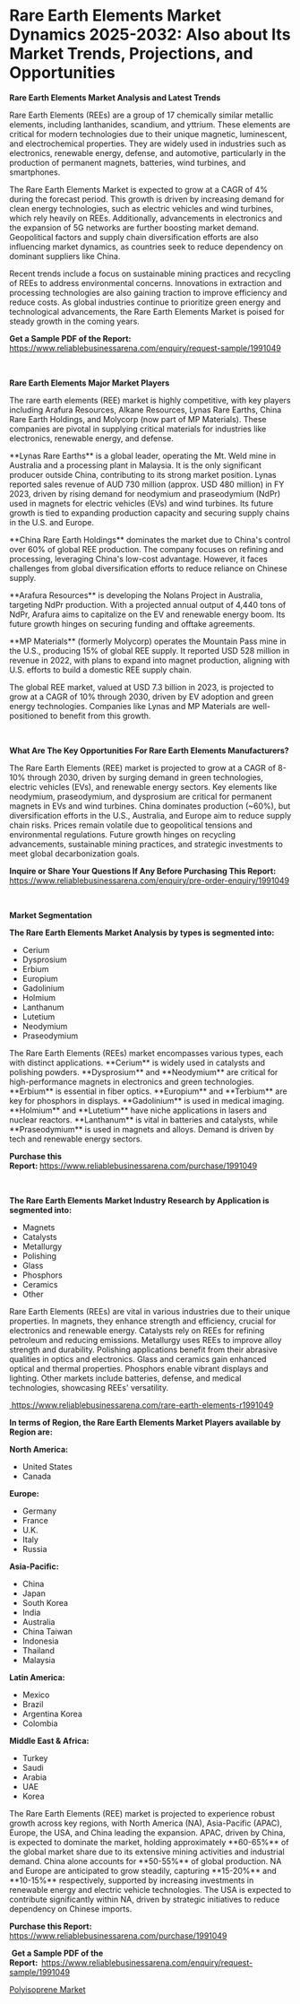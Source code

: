 <p><h1>Rare Earth Elements Market Dynamics 2025-2032: Also about Its Market Trends, Projections, and Opportunities</h1></p><p><strong>Rare Earth Elements Market Analysis and Latest Trends</strong></p>
<p><p>Rare Earth Elements (REEs) are a group of 17 chemically similar metallic elements, including lanthanides, scandium, and yttrium. These elements are critical for modern technologies due to their unique magnetic, luminescent, and electrochemical properties. They are widely used in industries such as electronics, renewable energy, defense, and automotive, particularly in the production of permanent magnets, batteries, wind turbines, and smartphones.</p><p>The Rare Earth Elements Market is expected to grow at a CAGR of 4% during the forecast period. This growth is driven by increasing demand for clean energy technologies, such as electric vehicles and wind turbines, which rely heavily on REEs. Additionally, advancements in electronics and the expansion of 5G networks are further boosting market demand. Geopolitical factors and supply chain diversification efforts are also influencing market dynamics, as countries seek to reduce dependency on dominant suppliers like China.</p><p>Recent trends include a focus on sustainable mining practices and recycling of REEs to address environmental concerns. Innovations in extraction and processing technologies are also gaining traction to improve efficiency and reduce costs. As global industries continue to prioritize green energy and technological advancements, the Rare Earth Elements Market is poised for steady growth in the coming years.</p></p>
<p><strong>Get a Sample PDF of the Report:&nbsp;</strong> <a href="https://www.reliablebusinessarena.com/enquiry/request-sample/1991049?utm_campaign=1420&utm_medium=2&utm_source=Github&utm_content=ia&utm_term=25012025&utm_id=rare-earth-elements">https://www.reliablebusinessarena.com/enquiry/request-sample/1991049</a></p>
<p>&nbsp;</p>
<p><strong>Rare Earth Elements Major Market Players</strong></p>
<p><p>The rare earth elements (REE) market is highly competitive, with key players including Arafura Resources, Alkane Resources, Lynas Rare Earths, China Rare Earth Holdings, and Molycorp (now part of MP Materials). These companies are pivotal in supplying critical materials for industries like electronics, renewable energy, and defense.</p><p>**Lynas Rare Earths** is a global leader, operating the Mt. Weld mine in Australia and a processing plant in Malaysia. It is the only significant producer outside China, contributing to its strong market position. Lynas reported sales revenue of AUD 730 million (approx. USD 480 million) in FY 2023, driven by rising demand for neodymium and praseodymium (NdPr) used in magnets for electric vehicles (EVs) and wind turbines. Its future growth is tied to expanding production capacity and securing supply chains in the U.S. and Europe.</p><p>**China Rare Earth Holdings** dominates the market due to China's control over 60% of global REE production. The company focuses on refining and processing, leveraging China's low-cost advantage. However, it faces challenges from global diversification efforts to reduce reliance on Chinese supply.</p><p>**Arafura Resources** is developing the Nolans Project in Australia, targeting NdPr production. With a projected annual output of 4,440 tons of NdPr, Arafura aims to capitalize on the EV and renewable energy boom. Its future growth hinges on securing funding and offtake agreements.</p><p>**MP Materials** (formerly Molycorp) operates the Mountain Pass mine in the U.S., producing 15% of global REE supply. It reported USD 528 million in revenue in 2022, with plans to expand into magnet production, aligning with U.S. efforts to build a domestic REE supply chain.</p><p>The global REE market, valued at USD 7.3 billion in 2023, is projected to grow at a CAGR of 10% through 2030, driven by EV adoption and green energy technologies. Companies like Lynas and MP Materials are well-positioned to benefit from this growth.</p></p>
<p>&nbsp;</p>
<p><strong>What Are The Key Opportunities For Rare Earth Elements Manufacturers?</strong></p>
<p><p>The Rare Earth Elements (REE) market is projected to grow at a CAGR of 8-10% through 2030, driven by surging demand in green technologies, electric vehicles (EVs), and renewable energy sectors. Key elements like neodymium, praseodymium, and dysprosium are critical for permanent magnets in EVs and wind turbines. China dominates production (~60%), but diversification efforts in the U.S., Australia, and Europe aim to reduce supply chain risks. Prices remain volatile due to geopolitical tensions and environmental regulations. Future growth hinges on recycling advancements, sustainable mining practices, and strategic investments to meet global decarbonization goals.</p></p>
<p><strong>Inquire or Share Your Questions If Any Before Purchasing This Report:</strong> <a href="https://www.reliablebusinessarena.com/enquiry/pre-order-enquiry/1991049?utm_campaign=1420&utm_medium=2&utm_source=Github&utm_content=ia&utm_term=25012025&utm_id=rare-earth-elements">https://www.reliablebusinessarena.com/enquiry/pre-order-enquiry/1991049</a></p>
<p>&nbsp;</p>
<p><strong>Market Segmentation</strong></p>
<p><strong>The Rare Earth Elements Market Analysis by types is segmented into:</strong></p>
<p><ul><li>Cerium</li><li>Dysprosium</li><li>Erbium</li><li>Europium</li><li>Gadolinium</li><li>Holmium</li><li>Lanthanum</li><li>Lutetium</li><li>Neodymium</li><li>Praseodymium</li></ul></p>
<p><p>The Rare Earth Elements (REEs) market encompasses various types, each with distinct applications. **Cerium** is widely used in catalysts and polishing powders. **Dysprosium** and **Neodymium** are critical for high-performance magnets in electronics and green technologies. **Erbium** is essential in fiber optics. **Europium** and **Terbium** are key for phosphors in displays. **Gadolinium** is used in medical imaging. **Holmium** and **Lutetium** have niche applications in lasers and nuclear reactors. **Lanthanum** is vital in batteries and catalysts, while **Praseodymium** is used in magnets and alloys. Demand is driven by tech and renewable energy sectors.</p></p>
<p><strong>Purchase this Report:&nbsp;</strong><a href="https://www.reliablebusinessarena.com/purchase/1991049?utm_campaign=1420&utm_medium=2&utm_source=Github&utm_content=ia&utm_term=25012025&utm_id=rare-earth-elements">https://www.reliablebusinessarena.com/purchase/1991049</a></p>
<p>&nbsp;</p>
<p><strong>The Rare Earth Elements Market Industry Research by Application is segmented into:</strong></p>
<p><ul><li>Magnets</li><li>Catalysts</li><li>Metallurgy</li><li>Polishing</li><li>Glass</li><li>Phosphors</li><li>Ceramics</li><li>Other</li></ul></p>
<p><p>Rare Earth Elements (REEs) are vital in various industries due to their unique properties. In magnets, they enhance strength and efficiency, crucial for electronics and renewable energy. Catalysts rely on REEs for refining petroleum and reducing emissions. Metallurgy uses REEs to improve alloy strength and durability. Polishing applications benefit from their abrasive qualities in optics and electronics. Glass and ceramics gain enhanced optical and thermal properties. Phosphors enable vibrant displays and lighting. Other markets include batteries, defense, and medical technologies, showcasing REEs' versatility.</p></p>
<p><a href="https://www.reliablebusinessarena.com/rare-earth-elements-r1991049?utm_campaign=1420&utm_medium=2&utm_source=Github&utm_content=ia&utm_term=25012025&utm_id=rare-earth-elements">&nbsp;https://www.reliablebusinessarena.com/rare-earth-elements-r1991049</a></p>
<p><strong>In terms of Region, the Rare Earth Elements Market Players available by Region are:</strong></p>
<p>
    <p> <strong> North America: </strong>
        <ul>
            <li>United States</li>
            <li>Canada</li>
        </ul>
        </p> 
    <p> <strong> Europe: </strong>
        <ul>
            <li>Germany</li>
            <li>France</li>
            <li>U.K.</li>
            <li>Italy</li>
            <li>Russia</li>
        </ul>
        </p> 
    <p> <strong> Asia-Pacific: </strong>
        <ul>
            <li>China</li>
            <li>Japan</li>
            <li>South Korea</li>
            <li>India</li>
            <li>Australia</li>
            <li>China Taiwan</li>
            <li>Indonesia</li>
            <li>Thailand</li>
            <li>Malaysia</li>
        </ul>
        </p> 
    <p> <strong> Latin America: </strong>
        <ul>
            <li>Mexico</li>
            <li>Brazil</li>
            <li>Argentina Korea</li>
            <li>Colombia</li>
        </ul>
        </p> 
    <p> <strong> Middle East & Africa: </strong>
        <ul>
            <li>Turkey</li>
            <li>Saudi</li>
            <li>Arabia</li>
            <li>UAE</li>
            <li>Korea</li>
        </ul>
    </p>
    </p>
<p><p>The Rare Earth Elements (REE) market is projected to experience robust growth across key regions, with North America (NA), Asia-Pacific (APAC), Europe, the USA, and China leading the expansion. APAC, driven by China, is expected to dominate the market, holding approximately **60-65%** of the global market share due to its extensive mining activities and industrial demand. China alone accounts for **50-55%** of global production. NA and Europe are anticipated to grow steadily, capturing **15-20%** and **10-15%** respectively, supported by increasing investments in renewable energy and electric vehicle technologies. The USA is expected to contribute significantly within NA, driven by strategic initiatives to reduce dependency on Chinese imports.</p></p>
<p><strong>Purchase this Report: </strong><a href="https://www.reliablebusinessarena.com/purchase/1991049?utm_campaign=1420&utm_medium=2&utm_source=Github&utm_content=ia&utm_term=25012025&utm_id=rare-earth-elements">https://www.reliablebusinessarena.com/purchase/1991049</a></p>
<p>&nbsp;<strong>Get a Sample PDF of the Report:&nbsp;&nbsp;</strong><a href="https://www.reliablebusinessarena.com/enquiry/request-sample/1991049?utm_campaign=1420&utm_medium=2&utm_source=Github&utm_content=ia&utm_term=25012025&utm_id=rare-earth-elements">https://www.reliablebusinessarena.com/enquiry/request-sample/1991049</a></p>
<p><strong></strong></p>
<p><p><a href="https://github.com/castoriffic/Market-Research-Report-List-5/blob/main/polyisoprene-market.md?utm_campaign=1420&utm_medium=2&utm_source=Github&utm_content=ia&utm_term=25012025&utm_id=rare-earth-elements">Polyisoprene Market</a></p></p>